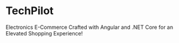 # TechPilot
Electronics E-Commerce Crafted with Angular and .NET Core for an Elevated Shopping Experience!

